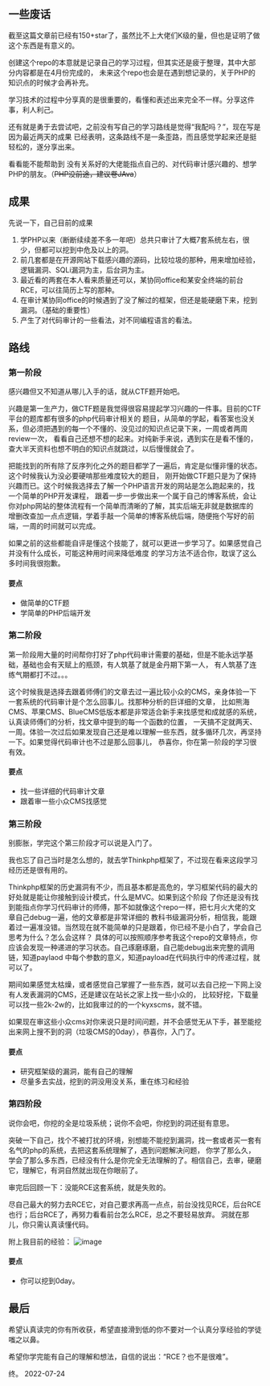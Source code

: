 ## 一些废话

截至这篇文章前已经有150+star了，虽然比不上大佬们K级的量，但也是证明了做这个东西是有意义的。

创建这个repo的本意就是记录自己的学习过程，但其实还是疲于整理，其中大部分内容都是在4月份完成的，
未来这个repo也会是在遇到想记录的，关于PHP的知识点的时候才会再补充。

学习技术的过程中分享真的是很重要的，看懂和表述出来完全不一样。分享这件事，利人利己。

还有就是勇于去尝试吧，之前没有写自己的学习路线是觉得“我配吗？”，现在写是因为最近两天的成果
已经表明，这条路线不是一条歪路，而且感觉学起来还是挺轻松的，遂分享出来。

看看能不能帮助到 没有关系好的大佬能指点自己的、对代码审计感兴趣的、想学PHP的朋友。（~~PHP没前途，建议卷JAva~~）
    
## 成果

先说一下，自己目前的成果

1. 学PHP以来（断断续续差不多一年吧）总共只审计了大概7套系统左右，很少，但都可以挖到中危及以上的洞。
2. 前几套都是在开源网站下载感兴趣的源码，比较垃圾的那种，用来增加经验，逻辑漏洞、SQLi漏洞为主，后台洞为主。
3. 最近看的两套在本人看来质量还可以，某协同office和某安全终端的前台RCE，可以往简历上写的那种。
4. 在审计某协同office的时候遇到了没了解过的框架，但还是能硬磨下来，挖到漏洞。（基础的重要性）
5. 产生了对代码审计的一些看法，对不同编程语言的看法。

## 路线

### 第一阶段

感兴趣但又不知道从哪儿入手的话，就从CTF题开始吧。

兴趣是第一生产力，做CTF题是我觉得很容易提起学习兴趣的一件事。目前的CTF平台的题库都有很多的php代码审计相关的
题目，从简单的学起，看答案也没关系，但必须把遇到的每一个不懂的、没见过的知识点记录下来，一周或者两周review一次，
看看自己还想不想的起来。对纯新手来说，遇到实在是看不懂的，查大半天资料也想不明白的知识点就跳过，以后慢慢就会了。

把能找到的所有除了反序列化之外的题目都学了一遍后，肯定是似懂非懂的状态。这个时候我认为没必要硬啃那些难度较大的题目，
刚开始做CTF题只是为了保持兴趣而已。这个时候我选择去了解一个PHP语言开发的网站是怎么跑起来的，找一个简单的PHP开发课程，
跟着一步一步做出来一个属于自己的博客系统，会让你对php网站的整体流程有一个简单而清晰的了解，其实后端无非就是数据库的
增删改查加一点点逻辑，学着手敲一个简单的博客系统后端，随便拖个写好的前端，一周的时间就可以完成。

如果之前的这些都能自评是懂这个技能了，就可以更进一步学习了。如果感觉自己并没有什么成长，可能这种用时间来降低难度
的学习方法不适合你，耽误了这么多时间我很抱歉。

#### 要点
- 做简单的CTF题
- 学简单的PHP后端开发

### 第二阶段

第一阶段用大量的时间帮你打好了php代码审计需要的基础，但是不能永远学基础，基础也会有天赋上的瓶颈，有人筑基了就是金丹期下第一人，
有人筑基了连练气期都打不过。。。

这个时候我是选择去跟着师傅们的文章去过一遍比较小众的CMS，亲身体验一下一套系统的代码审计是个怎么回事儿。找那种分析的巨详细的文章，
比如熊海CMS、苹果CMS、BlueCMS低版本都是非常适合新手来找感觉和成就感的系统，认真读师傅们的分析，找文章中提到的每一个函数的位置，
一天搞不定就两天、一周。体验一次过后如果发现自己还是难以理解一些东西，就多循环几次，再坚持一下。如果觉得代码审计也不过是那么回事儿，
恭喜你，你在第一阶段的学习很有效。

#### 要点
- 找一些详细的代码审计文章
- 跟着审一些小众CMS找感觉

### 第三阶段

别膨胀，学完这个第三阶段才可以说是入门了。

我也忘了自己当时是怎么想的，就去学Thinkphp框架了，不过现在看来这段学习经历还是很有用的。

Thinkphp框架的历史漏洞有不少，而且基本都是高危的，学习框架代码的最大的好处就是能让你接触到设计模式，什么是MVC。如果到这个阶段
了你还是没有找到能指点你学习代码审计的师傅，那不如就像这个repo一样，把七月火大佬的文章自己debug一遍，他的文章都是非常详细的
教科书级漏洞分析，相信我，能跟着过一遍准没错。当然现在就不能简单的只是跟着，你已经不是小白了，学会自己思考为什么？怎么会这样？
具体的可以按照顺序参考我这个repo的文章特点，你应该会发现一种递进的学习状态。自己琢磨琢磨，自己能debug出来完整的调用链，知道paylaod
中每个参数的意义，知道payload在代码执行中的传递过程，就可以了。

期间如果感觉太枯燥，或者感觉自己掌握了一些东西，就可以去自己挖一下网上没有人发表漏洞的CMS，还是建议在站长之家上找一些小众的，
比较好挖，下载量可以找一些2k-2w的，比如我审过的的一个kyxscms，就不错。

如果现在审这些小众cms对你来说只是时间问题，并不会感觉无从下手，甚至能挖出来网上搜不到的洞（垃圾CMS的0day），恭喜你，入门了。

#### 要点
- 研究框架级的漏洞，能有自己的理解
- 尽量多去实战，挖到的洞没用没关系，重在练习和经验

### 第四阶段

说你会吧，你挖的全是垃圾系统；说你不会吧，你挖到的洞还挺有意思。

突破一下自己，找个不被打扰的环境，别想能不能挖到漏洞，找一套或者买一套有名气的php的系统，去把这套系统理解了，遇到问题解决问题，
你学了那么久，学会了那么多东西，已经没有什么是你完全无法理解的了。相信自己，去审，硬磨它，理解它，有洞自然就出现在你眼前了。

审完后回顾一下：没能RCE这套系统，就是失败的。

尽自己最大的努力去RCE它，对自己要求再高一点点，前台没找见RCE，后台RCE也行；后台RCE了，再努力看看前台怎么RCE，总之不要轻易放弃。
洞就在那儿，你只需认真读懂代码。

附上我目前的经验：
![image](https://user-images.githubusercontent.com/68197734/180626128-d0f46b1b-3a4a-4978-baed-defbe6a1bac1.png)

#### 要点

- 你可以挖到0day。

## 最后

希望认真读完的你有所收获，希望直接滑到低的你不要对一个认真分享经验的学徒嗤之以鼻。

希望你学完能有自己的理解和想法，自信的说出：“RCE？也不是很难”。

终。
2022-07-24
